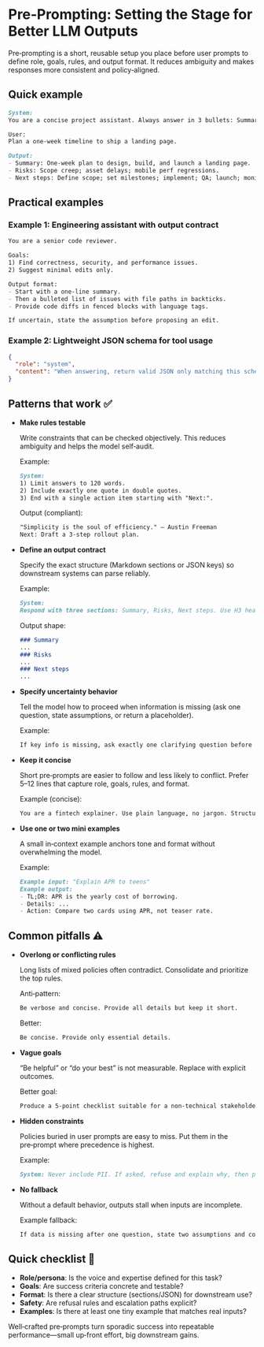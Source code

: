 # Pre‑Prompting: Setting the Stage for Better LLM Outputs

Pre‑prompting is a short, reusable setup you place before user prompts to define role, goals, rules,
and output format. It reduces ambiguity and makes responses more consistent and policy‑aligned.

## Quick example

```markdown
System:
You are a concise project assistant. Always answer in 3 bullets: Summary, Risks, Next steps.

User:
Plan a one‑week timeline to ship a landing page.
```

```markdown
Output:
- Summary: One‑week plan to design, build, and launch a landing page.
- Risks: Scope creep; asset delays; mobile perf regressions.
- Next steps: Define scope; set milestones; implement; QA; launch; monitor.
```

## Practical examples

### Example 1: Engineering assistant with output contract

```markdown
You are a senior code reviewer.

Goals:
1) Find correctness, security, and performance issues.
2) Suggest minimal edits only.

Output format:
- Start with a one‑line summary.
- Then a bulleted list of issues with file paths in backticks.
- Provide code diffs in fenced blocks with language tags.

If uncertain, state the assumption before proposing an edit.
```

### Example 2: Lightweight JSON schema for tool usage

```json
{
  "role": "system",
  "content": "When answering, return valid JSON only matching this schema: { type: object, properties: { summary: string, actions: array of string }, required: [\"summary\", \"actions\"] }. If you cannot comply, return { \"summary\": \"cannot_comply\", \"actions\": [] }."
}
```

## Patterns that work ✅

- **Make rules testable**
  
  Write constraints that can be checked objectively. This reduces ambiguity and helps the model self‑audit.
  
  Example:
  ```markdown
  System:
  1) Limit answers to 120 words.
  2) Include exactly one quote in double quotes.
  3) End with a single action item starting with "Next:".
  ```
  Output (compliant):
  ```markdown
  "Simplicity is the soul of efficiency." — Austin Freeman
  Next: Draft a 3‑step rollout plan.
  ```

- **Define an output contract**
  
  Specify the exact structure (Markdown sections or JSON keys) so downstream systems can parse reliably.
  
  Example:
  ```markdown
  System:
  Respond with three sections: Summary, Risks, Next steps. Use H3 headings only.
  ```
  Output shape:
  ```markdown
  ### Summary
  ...
  ### Risks
  ...
  ### Next steps
  ...
  ```

- **Specify uncertainty behavior**
  
  Tell the model how to proceed when information is missing (ask one question, state assumptions, or return a placeholder).
  
  Example:
  ```markdown
  If key info is missing, ask exactly one clarifying question before answering. If unanswered, proceed with two explicit assumptions.
  ```

- **Keep it concise**
  
  Short pre‑prompts are easier to follow and less likely to conflict. Prefer 5–12 lines that capture role, goals, rules, and format.
  
  Example (concise):
  ```markdown
  You are a fintech explainer. Use plain language, no jargon. Structure: TL;DR, Details, Action.
  ```

- **Use one or two mini examples**
  
  A small in‑context example anchors tone and format without overwhelming the model.
  
  Example:
  ```markdown
  Example input: "Explain APR to teens"
  Example output:
  - TL;DR: APR is the yearly cost of borrowing.
  - Details: ...
  - Action: Compare two cards using APR, not teaser rate.
  ```

## Common pitfalls ⚠️

- **Overlong or conflicting rules**
  
  Long lists of mixed policies often contradict. Consolidate and prioritize the top rules.
  
  Anti‑pattern:
  ```markdown
  Be verbose and concise. Provide all details but keep it short.
  ```
  Better:
  ```markdown
  Be concise. Provide only essential details.
  ```

- **Vague goals**
  
  “Be helpful” or “do your best” is not measurable. Replace with explicit outcomes.
  
  Better goal:
  ```markdown
  Produce a 5‑point checklist suitable for a non‑technical stakeholder.
  ```

- **Hidden constraints**
  
  Policies buried in user prompts are easy to miss. Put them in the pre‑prompt where precedence is highest.
  
  Example:
  ```markdown
  System: Never include PII. If asked, refuse and explain why, then provide anonymized guidance.
  ```

- **No fallback**
  
  Without a default behavior, outputs stall when inputs are incomplete.
  
  Example fallback:
  ```markdown
  If data is missing after one question, state two assumptions and continue.
  ```

## Quick checklist 🧭

- **Role/persona**: Is the voice and expertise defined for this task?
- **Goals**: Are success criteria concrete and testable?
- **Format**: Is there a clear structure (sections/JSON) for downstream use?
- **Safety**: Are refusal rules and escalation paths explicit?
- **Examples**: Is there at least one tiny example that matches real inputs?

Well‑crafted pre‑prompts turn sporadic success into repeatable performance—small up‑front effort,
big downstream gains.


